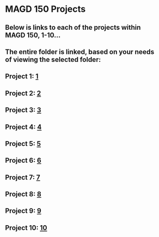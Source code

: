 # MAGD 150 Projects 

## Below is links to each of the projects within MAGD 150, 1-10...
## The entire folder is linked, based on your needs of viewing the selected folder:

## Project 1: [1](https://github.com/CramerJ04/MAGD150-Projects/tree/gh-pages/s22magd150lab01_cramer)
## Project 2: [2](https://github.com/CramerJ04/MAGD150-Projects/tree/gh-pages/s22magd150lab02_Cramer)
## Project 3: [3](https://github.com/CramerJ04/MAGD150-Projects/tree/gh-pages/%20s22magd150lab03_Cramer)
## Project 4: [4](https://github.com/CramerJ04/MAGD150-Projects/tree/gh-pages/Sunset_spectroscope_2022_02_26_19_24_26)
## Project 5: [5](https://github.com/CramerJ04/MAGD150-Projects/tree/gh-pages/s22magd150lab05_Cramer)
## Project 6: [6](https://github.com/CramerJ04/MAGD150-Projects/tree/gh-pages/Unequaled_lightning_2022_03_11_03_23_28)
## Project 7: [7](https://github.com/CramerJ04/MAGD150-Projects/tree/gh-pages/Atlantic_wasabi_2022_03_28_02_09_20)
## Project 8: [8](https://github.com/CramerJ04/MAGD150-Projects/tree/gh-pages/s22magd150_lab08_Cramer)
## Project 9: [9](https://github.com/CramerJ04/MAGD150-Projects/tree/gh-pages/Fossil_harpymimus_2022_04_06_20_51_30)
## Project 10: [10](https://github.com/CramerJ04/MAGD150-Projects/tree/gh-pages/s22magd150lab10_Cramer)



